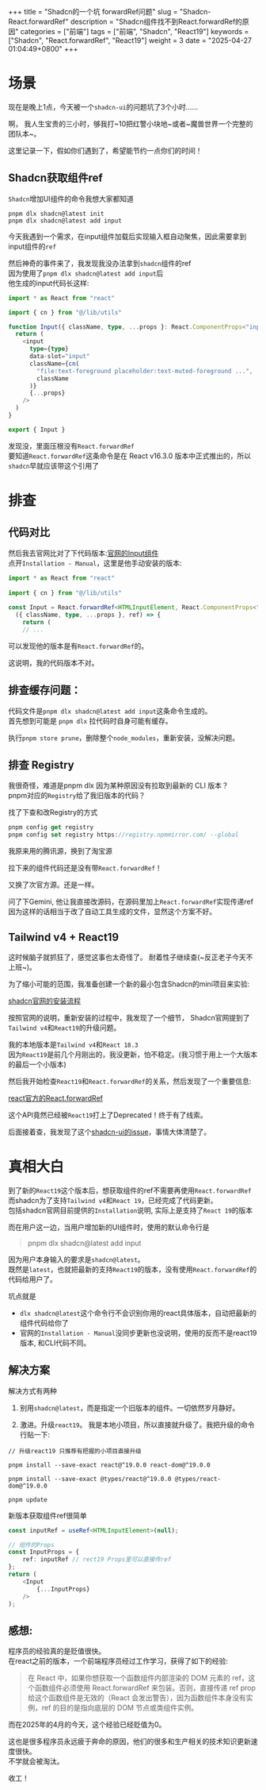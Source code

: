 +++
title = "Shadcn的一个坑 forwardRef问题"
slug = "Shadcn-React.forwardRef"
description = "Shadcn组件找不到React.forwardRef的原因"
categories = ["前端"]
tags = ["前端", "Shadcn", "React19"]
keywords = ["Shadcn", "React.forwardRef", "React19"]
weight = 3
date = "2025-04-27 01:04:49+0800"
+++


# 场景
现在是晚上1点，今天被一个`shadcn-ui`的问题坑了3个小时……

啊， 我人生宝贵的三小时，够我打~10把红警小块地~或者~魔兽世界一个完整的团队本~。 

这里记录一下，假如你们遇到了，希望能节约一点你们的时间！

## Shadcn获取组件ref


`Shadcn`增加UI组件的命令我想大家都知道

```
pnpm dlx shadcn@latest init
pnpm dlx shadcn@latest add input
```

今天我遇到一个需求，在input组件加载后实现输入框自动聚焦，因此需要拿到input组件的`ref`

然后神奇的事件来了，我发现我没办法拿到`shadcn`组件的ref  
因为使用了`pnpm dlx shadcn@latest add input`后  
他生成的input代码长这样:

```typescript
import * as React from "react"

import { cn } from "@/lib/utils"

function Input({ className, type, ...props }: React.ComponentProps<"input">) {
  return (
    <input
      type={type}
      data-slot="input"
      className={cn(
        "file:text-foreground placeholder:text-muted-foreground ...",
        className
      )}
      {...props}
    />
  )
}

export { Input }
```

发现没，里面压根没有`React.forwardRef`  
要知道`React.forwardRef`这条命令是在 React v16.3.0 版本中正式推出的，所以`shadcn`早就应该带这个引用了

# 排查

## 代码对比

然后我去官网比对了下代码版本:[官网的Input组件](https://ui.shadcn.com/docs/components/input)  
点开`Installation - Manual`，这里是他手动安装的版本:

```typescript
import * as React from "react"
 
import { cn } from "@/lib/utils"
 
const Input = React.forwardRef<HTMLInputElement, React.ComponentProps<"input">>(
  ({ className, type, ...props }, ref) => {
    return (
    // ...
```

可以发现他的版本是有`React.forwardRef`的。

这说明，我的代码版本不对。

## 排查缓存问题：

代码文件是`pnpm dlx shadcn@latest add input`这条命令生成的。  
首先想到可能是 `pnpm dlx` 拉代码时自身可能有缓存。

执行`pnpm store prune`，删除整个`node_modules`，重新安装，没解决问题。

## 排查 Registry

我很奇怪，难道是pnpm dlx 因为某种原因没有拉取到最新的 CLI 版本？  
pnpm对应的`Registry`给了我旧版本的代码？

找了下查和改Registry的方式  

```typescript
pnpm config get registry
pnpm config set registry https://registry.npmmirror.com/ --global
```

我原来用的腾讯源，换到了淘宝源

拉下来的组件代码还是没有带`React.forwardRef`！

又换了次官方源。还是一样。

问了下Gemini, 他让我直接改源码，在源码里加上`React.forwardRef`实现传递ref  
因为这样的话相当于改了自动工具生成的文件，显然这个方案不好。

## Tailwind v4 + React19


这时候脑子就抓狂了，感觉这事也太奇怪了。  耐着性子继续查(~反正老子今天不上班~)。

为了缩小可能的范围，我准备创建一个新的最小包含Shadcn的mini项目来实验:

[shadcn官网的安装流程](https://ui.shadcn.com/docs/installation/vite)

按照官网的说明，重新安装的过程中，我发现了一个细节， Shadcn官网提到了 `Tailwind v4`和`React19`的升级问题。

我的本地版本是`Tailwind v4`和`React 18.3`  
因为`React19`是前几个月刚出的，我没更新，怕不稳定。(我习惯于用上一个大版本的最后一个小版本)


然后我开始检查`React19`和`React.forwardRef`的关系，然后发现了一个重要信息:

[react官方的React.forwardRef](https://react.dev/reference/react/forwardRef)

这个API竟然已经被`React19`打上了Deprecated！终于有了线索。

后面接着查，我发现了这个[shadcn-ui的issue](https://github.com/shadcn-ui/ui/issues/6739)，事情大体清楚了。

# 真相大白

到了新的`React19`这个版本后，想获取组件的ref不需要再使用`React.forwardRef`  
而shadcn为了支持`Tailwind v4`和`React 19`，已经完成了代码更新。  
包括shadcn官网目前提供的`Installation`说明, 实际上是支持了`React 19`的版本

而在用户这一边，当用户增加新的UI组件时，使用的默认命令行是 
> pnpm dlx shadcn@latest add input


因为用户本身输入的要求是`shadcn@latest`。  
既然是`latest`，也就把最新的支持`React19`的版本，没有使用`React.forwardRef`的代码给用户了。

坑点就是 
- `dlx shadcn@latest`这个命令行不会识别你用的react具体版本，自动把最新的组件代码给你了
- 官网的`Installation - Manual`没同步更新也没说明，使用的反而不是react19版本, 和CLI代码不同。

## 解决方案 

解决方式有两种

1. 别用`shadcn@latest`，而是指定一个旧版本的组件。一切依然岁月静好。

2. 激进。升级`react19`。 我是本地小项目，所以直接就升级了。我把升级的命令行贴一下:


```
// 升级react19 只推荐有把握的小项目直接升级

pnpm install --save-exact react@^19.0.0 react-dom@^19.0.0

pnpm install --save-exact @types/react@^19.0.0 @types/react-dom@^19.0.0

pnpm update
```

新版本获取组件ref很简单

```typescript
const inputRef = useRef<HTMLInputElement>(null);

// 组件的Props
const InputProps = {
    ref: inputRef // rect19 Props里可以直接传ref
};
return (
    <Input 
        {...InputProps}
    />
);
```

## 感想:

程序员的经验真的是贬值很快。  
在react之前的版本，一个前端程序员经过工作学习，获得了如下的经验:
> 在 React 中，如果你想获取一个函数组件内部渲染的 DOM 元素的 ref，这个函数组件必须使用 React.forwardRef 来包装。否则，直接传递 ref prop 给这个函数组件是无效的（React 会发出警告），因为函数组件本身没有实例，ref 的目的是指向底层的 DOM 节点或类组件实例。

而在2025年的4月的今天，这个经验已经贬值为0。

这也是很多程序员永远疲于奔命的原因，他们的很多和生产相关的技术知识更新速度很快。  
不学就会被淘汰。

收工！





